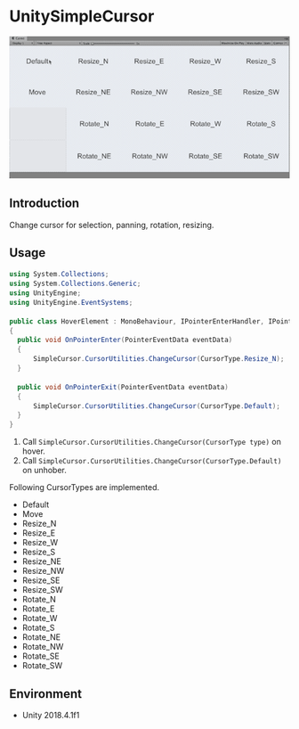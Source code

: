 # UnitySimpleCursor

![Cover](Cover.gif)

## Introduction
Change cursor for selection, panning, rotation, resizing.


## Usage

```cs
using System.Collections;
using System.Collections.Generic;
using UnityEngine;
using UnityEngine.EventSystems;

public class HoverElement : MonoBehaviour, IPointerEnterHandler, IPointerExitHandler
{
  public void OnPointerEnter(PointerEventData eventData)
  {
      SimpleCursor.CursorUtilities.ChangeCursor(CursorType.Resize_N);
  }

  public void OnPointerExit(PointerEventData eventData)
  {
      SimpleCursor.CursorUtilities.ChangeCursor(CursorType.Default);
  }
}
```

1. Call `SimpleCursor.CursorUtilities.ChangeCursor(CursorType type)` on hover.
2. Call `SimpleCursor.CursorUtilities.ChangeCursor(CursorType.Default)` on unhober.

Following CursorTypes are implemented.
- Default
- Move
- Resize_N
- Resize_E
- Resize_W
- Resize_S
- Resize_NE
- Resize_NW
- Resize_SE
- Resize_SW
- Rotate_N
- Rotate_E
- Rotate_W
- Rotate_S
- Rotate_NE
- Rotate_NW
- Rotate_SE
- Rotate_SW


## Environment
- Unity 2018.4.1f1